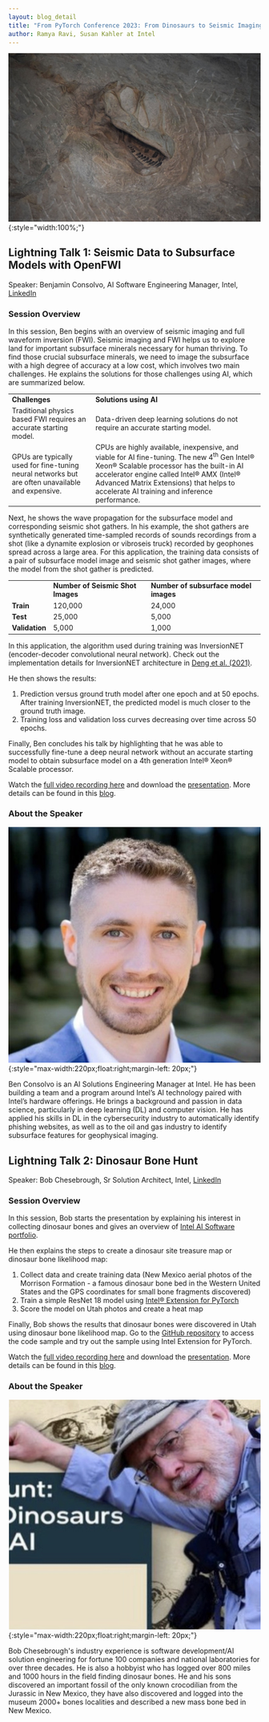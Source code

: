 ```yaml
---
layout: blog_detail
title: "From PyTorch Conference 2023: From Dinosaurs to Seismic Imaging with Intel"
author: Ramya Ravi, Susan Kahler at Intel
---
```


![Dinosaur fossil](/assets/images/hunting-dinosaurs-with-intel-ai-fig1.jpeg){:style="width:100%;"}


## Lightning Talk 1: Seismic Data to Subsurface Models with OpenFWI 

Speaker: Benjamin Consolvo, AI Software Engineering Manager, Intel, [LinkedIn](https://linkedin.com/in/bconsolvo)

### Session Overview

In this session, Ben begins with an overview of seismic imaging and full waveform inversion (FWI). Seismic imaging and FWI helps us to explore land for important subsurface minerals necessary for human thriving. To find those crucial subsurface minerals, we need to image the subsurface with a high degree of accuracy at a low cost, which involves two main challenges. He explains the solutions for those challenges using AI, which are summarized below.


<table class="table table-bordered">
  <tr>
   <td><strong>Challenges</strong>
   </td>
   <td><strong>Solutions using AI</strong>
   </td>
  </tr>
  <tr>
   <td>Traditional physics based FWI requires an accurate starting model.
   </td>
   <td>Data-driven deep learning solutions do not require an accurate starting model.
   </td>
  </tr>
  <tr>
   <td>GPUs are typically used for fine-tuning neural networks but are often unavailable and expensive.
   </td>
   <td>CPUs are highly available, inexpensive, and viable for AI fine-tuning. The new 4<sup>th</sup> Gen Intel® Xeon® Scalable processor has the built-in AI accelerator engine called Intel® AMX (Intel® Advanced Matrix Extensions) that helps to accelerate AI training and inference performance. 
   </td>
  </tr>
</table>


Next, he shows the wave propagation for the subsurface model and corresponding seismic shot gathers. In his example, the shot gathers are synthetically generated time-sampled records of sounds recordings from a shot (like a dynamite explosion or vibroseis truck) recorded by geophones spread across a large area. For this application, the training data consists of a pair of subsurface model image and seismic shot gather images, where the model from the shot gather is predicted. 


<table class="table table-bordered">
  <tr>
   <td>
   </td>
   <td><strong>Number of Seismic Shot Images</strong>
   </td>
   <td><strong>Number of subsurface model images</strong>
   </td>
  </tr>
  <tr>
   <td><strong>Train</strong>
   </td>
   <td>120,000
   </td>
   <td>24,000
   </td>
  </tr>
  <tr>
   <td><strong>Test</strong>
   </td>
   <td>25,000
   </td>
   <td>5,000
   </td>
  </tr>
  <tr>
   <td><strong>Validation</strong>
   </td>
   <td>5,000
   </td>
   <td>1,000
   </td>
  </tr>
</table>


In this application, the algorithm used during training was InversionNET (encoder-decoder convolutional neural network). Check out the implementation details for InversionNET architecture in [Deng et al. (2021)](https://arxiv.org/abs/2111.02926). 

He then shows the results:



1. Prediction versus ground truth model after one epoch and at 50 epochs. After training InversionNET, the predicted model is much closer to the ground truth image. 
2. Training loss and validation loss curves decreasing over time across 50 epochs.

Finally, Ben concludes his talk by highlighting that he was able to successfully fine-tune a deep neural network without an accurate starting model to obtain subsurface model on a 4th generation Intel® Xeon® Scalable processor.

Watch the [full video recording here](https://www.youtube.com/watch?v=TPp_Zyco6X4&list=PL_lsbAsL_o2BivkGLiDfHY9VqWlaNoZ2O&index=56) and download the [presentation](https://static.sched.com/hosted_files/pytorch2023/57/20231017_Consolvo_Seismic_PyTorchConf.pdf). More details can be found in this [blog](https://medium.com/better-programming/seismic-data-to-subsurface-models-with-openfwi-bcca0218b4e8). 

### About the Speaker 

![Ben Consolvo](/assets/images/ben-consolvo.jpg){:style="max-width:220px;float:right;margin-left: 20px;"}

Ben Consolvo is an AI Solutions Engineering Manager at Intel. He has been building a team and a program around Intel’s AI technology paired with Intel’s hardware offerings. He brings a background and passion in data science, particularly in deep learning (DL) and computer vision. He has applied his skills in DL in the cybersecurity industry to automatically identify phishing websites, as well as to the oil and gas industry to identify subsurface features for geophysical imaging.

## Lightning Talk 2: Dinosaur Bone Hunt

Speaker: Bob Chesebrough, Sr Solution Architect, Intel, [LinkedIn](https://www.linkedin.com/in/robertchesebrough/)

### Session Overview

In this session, Bob starts the presentation by explaining his interest in collecting dinosaur bones and gives an overview of [Intel AI Software portfolio](https://www.intel.com/content/www/us/en/developer/topic-technology/artificial-intelligence/overview.html). 

He then explains the steps to create a dinosaur site treasure map or dinosaur bone likelihood map:



1. Collect data and create training data (New Mexico aerial photos of the Morrison Formation - a famous dinosaur bone bed in the Western United States and the GPS coordinates for small bone fragments discovered)
2. Train a simple ResNet 18 model using [Intel® Extension for PyTorch](https://www.intel.com/content/www/us/en/developer/tools/oneapi/optimization-for-pytorch.html#gs.1jggir)
3. Score the model on Utah photos and create a heat map

Finally, Bob shows the results that dinosaur bones were discovered in Utah using dinosaur bone likelihood map. Go to the [GitHub repository](https://github.com/intelsoftware/jurassic) to access the code sample and try out the sample using Intel Extension for PyTorch. 

Watch the [full video recording here](https://www.youtube.com/watch?v=Q_soyAhduKk&list=PL_lsbAsL_o2BivkGLiDfHY9VqWlaNoZ2O&index=67) and download the [presentation](https://static.sched.com/hosted_files/pytorch2023/86/PyTorch_Conf_Chesebrough_2023_PPT.pdf). More details can be found in this [blog](https://www.intel.com/content/www/us/en/developer/articles/technical/intel-ai-step-by-step-guide-for-hunting-dinosaurs.html).

### About the Speaker

![Bob Chesebrough](/assets/images/bob-chesebrough.jpg){:style="max-width:220px;float:right;margin-left: 20px;"}

Bob Chesebrough's industry experience is software development/AI solution engineering for fortune 100 companies and national laboratories for over three decades. He is also a hobbyist who has logged over 800 miles and 1000 hours in the field finding dinosaur bones. He and his sons discovered an important fossil of the only known crocodilian from the Jurassic in New Mexico, they have also discovered and logged into the museum 2000+ bones localities and described a new mass bone bed in New Mexico.